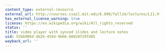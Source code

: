 ```yaml
---
content_type: external-resource
external_url: http://courses.csail.mit.edu/6.890/fall14/lectures/L11.html
has_external_license_warning: true
license: https://en.wikipedia.org/wiki/All_rights_reserved
status: ''
title: video player with synced slides and lecture notes
uid: 55bb906d-4b2b-454d-9bb6-60d20f29fd85
wayback_url: ''
---
```

